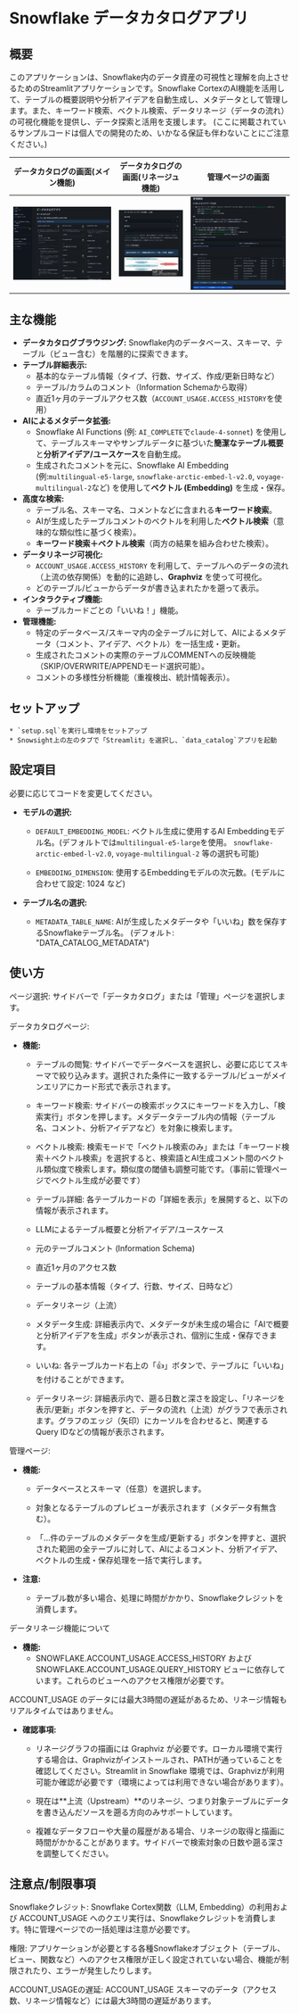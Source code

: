 # Snowflake データカタログアプリ 

## 概要

このアプリケーションは、Snowflake内のデータ資産の可視性と理解を向上させるためのStreamlitアプリケーションです。Snowflake CortexのAI機能を活用して、テーブルの概要説明や分析アイデアを自動生成し、メタデータとして管理します。また、キーワード検索、ベクトル検索、データリネージ（データの流れ）の可視化機能を提供し、データ探索と活用を支援します。
(ここに掲載されているサンプルコードは個人での開発のため、いかなる保証も伴わないことにご注意ください。)

データカタログの画面(メイン機能)    |データカタログの画面(リネージュ機能)      |管理ページの画面 
:--------------------:|:--------------------:|:--------------------:
![](images/catalog.png)|![](images/lineage.png)|![](images/manage.png)

## 主な機能

*   **データカタログブラウジング:** Snowflake内のデータベース、スキーマ、テーブル（ビュー含む）を階層的に探索できます。
*   **テーブル詳細表示:**
    *   基本的なテーブル情報（タイプ、行数、サイズ、作成/更新日時など）
    *   テーブル/カラムのコメント（Information Schemaから取得）
    *   直近1ヶ月のテーブルアクセス数（`ACCOUNT_USAGE.ACCESS_HISTORY`を使用）
*   **AIによるメタデータ拡張:**
    *   Snowflake AI Functions (例: `AI_COMPLETE`で`claude-4-sonnet`) を使用して、テーブルスキーマやサンプルデータに基づいた**簡潔なテーブル概要**と**分析アイデア/ユースケース**を自動生成。
    *   生成されたコメントを元に、Snowflake AI Embedding (例:`multilingual-e5-large`, `snowflake-arctic-embed-l-v2.0`, `voyage-multilingual-2`など) を使用して**ベクトル (Embedding)** を生成・保存。
*   **高度な検索:**
    *   テーブル名、スキーマ名、コメントなどに含まれる**キーワード検索**。
    *   AIが生成したテーブルコメントのベクトルを利用した**ベクトル検索**（意味的な類似性に基づく検索）。
    *   **キーワード検索＋ベクトル検索**（両方の結果を組み合わせた検索）。
*   **データリネージ可視化:**
    *   `ACCOUNT_USAGE.ACCESS_HISTORY` を利用して、テーブルへのデータの流れ（上流の依存関係）を動的に追跡し、**Graphviz** を使って可視化。
    *   どのテーブル/ビューからデータが書き込まれたかを遡って表示。
*   **インタラクティブ機能:**
    *   テーブルカードごとの「いいね！」機能。
*   **管理機能:**
    *   特定のデータベース/スキーマ内の全テーブルに対して、AIによるメタデータ（コメント、アイデア、ベクトル）を一括生成・更新。
    *   生成されたコメントの実際のテーブルCOMMENTへの反映機能（SKIP/OVERWRITE/APPENDモード選択可能）。
    *   コメントの多様性分析機能（重複検出、統計情報表示）。

## セットアップ
    * `setup.sql`を実行し環境をセットアップ
    * Snowsight上の左のタブで「Streamlit」を選択し、`data_catalog`アプリを起動

## 設定項目
必要に応じてコードを変更してください。
*   **モデルの選択:**
    * `DEFAULT_EMBEDDING_MODEL`: ベクトル生成に使用するAI Embeddingモデル名。(デフォルトでは`multilingual-e5-large`を使用。 `snowflake-arctic-embed-l-v2.0`, `voyage-multilingual-2` 等の選択も可能)

    * `EMBEDDING_DIMENSION`: 使用するEmbeddingモデルの次元数。(モデルに合わせて設定: 1024 など)

*   **テーブル名の選択:**
    * `METADATA_TABLE_NAME`: AIが生成したメタデータや「いいね」数を保存するSnowflakeテーブル名。 (デフォルト: "DATA_CATALOG_METADATA")

## 使い方
ページ選択: サイドバーで「データカタログ」または「管理」ページを選択します。

データカタログページ:
*   **機能:**
    * テーブルの閲覧: サイドバーでデータベースを選択し、必要に応じてスキーマで絞り込みます。選択された条件に一致するテーブル/ビューがメインエリアにカード形式で表示されます。

    * キーワード検索: サイドバーの検索ボックスにキーワードを入力し、「検索実行」ボタンを押します。メタデータテーブル内の情報（テーブル名、コメント、分析アイデアなど）を対象に検索します。

    * ベクトル検索: 検索モードで「ベクトル検索のみ」または「キーワード検索＋ベクトル検索」を選択すると、検索語とAI生成コメント間のベクトル類似度で検索します。類似度の閾値も調整可能です。（事前に管理ページでベクトル生成が必要です）

    * テーブル詳細: 各テーブルカードの「詳細を表示」を展開すると、以下の情報が表示されます。

    * LLMによるテーブル概要と分析アイデア/ユースケース

    * 元のテーブルコメント (Information Schema)

    * 直近1ヶ月のアクセス数

    * テーブルの基本情報（タイプ、行数、サイズ、日時など）

    * データリネージ（上流）

    * メタデータ生成: 詳細表示内で、メタデータが未生成の場合に「AIで概要と分析アイデアを生成」ボタンが表示され、個別に生成・保存できます。

    * いいね: 各テーブルカード右上の「👍」ボタンで、テーブルに「いいね」を付けることができます。

    * データリネージ: 詳細表示内で、遡る日数と深さを設定し、「リネージを表示/更新」ボタンを押すと、データの流れ（上流）がグラフで表示されます。グラフのエッジ（矢印）にカーソルを合わせると、関連するQuery IDなどの情報が表示されます。

管理ページ:
*   **機能:**
    * データベースとスキーマ（任意）を選択します。

    * 対象となるテーブルのプレビューが表示されます（メタデータ有無含む）。

    * 「...件のテーブルのメタデータを生成/更新する」ボタンを押すと、選択された範囲の全テーブルに対して、AIによるコメント、分析アイデア、ベクトルの生成・保存処理を一括で実行します。

*   **注意:**
    * テーブル数が多い場合、処理に時間がかかり、Snowflakeクレジットを消費します。

データリネージ機能について
*   **機能:**
    * SNOWFLAKE.ACCOUNT_USAGE.ACCESS_HISTORY および SNOWFLAKE.ACCOUNT_USAGE.QUERY_HISTORY ビューに依存しています。これらのビューへのアクセス権限が必要です。

ACCOUNT_USAGE のデータには最大3時間の遅延があるため、リネージ情報もリアルタイムではありません。
*   **確認事項:**
    * リネージグラフの描画には Graphviz が必要です。ローカル環境で実行する場合は、Graphvizがインストールされ、PATHが通っていることを確認してください。Streamlit in Snowflake 環境では、Graphvizが利用可能か確認が必要です（環境によっては利用できない場合があります）。

    * 現在は**上流（Upstream）**のリネージ、つまり対象テーブルにデータを書き込んだソースを遡る方向のみサポートしています。

    * 複雑なデータフローや大量の履歴がある場合、リネージの取得と描画に時間がかかることがあります。サイドバーで検索対象の日数や遡る深さを調整してください。

## 注意点/制限事項
Snowflakeクレジット: Snowflake Cortex関数（LLM, Embedding）の利用および ACCOUNT_USAGE へのクエリ実行は、Snowflakeクレジットを消費します。特に管理ページでの一括処理は注意が必要です。

権限: アプリケーションが必要とする各種Snowflakeオブジェクト（テーブル、ビュー、関数など）へのアクセス権限が正しく設定されていない場合、機能が制限されたり、エラーが発生したりします。

ACCOUNT_USAGEの遅延: ACCOUNT_USAGE スキーマのデータ（アクセス数、リネージ情報など）には最大3時間の遅延があります。

